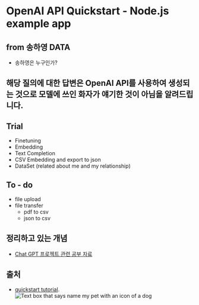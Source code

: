 # OpenAI API Quickstart - Node.js example app

## from 송하영 DATA
- 송하영은 누구인가?

## 해당 질의에 대한 답변은 OpenAI API를 사용하여 생성되는 것으로 모델에 쓰인 화자가 얘기한 것이 아님을 알려드립니다.

## Trial
- Finetuning
- Embedding
- Text Completion
- CSV Embedding and export to json
- DataSet (related about me and my relationship)

## To - do
- file upload
- file transfer
   - pdf to csv
   - json to csv

## 정리하고 있는 개념
- [Chat GPT 프로젝트 관련 공부 자료](https://github.com/hachuu/developGuide/blob/main/deepLearning/openAI.md)


## 출처
- [quickstart tutorial](https://platform.openai.com/docs/quickstart). 
![Text box that says name my pet with an icon of a dog](https://user-images.githubusercontent.com/10623307/213887080-b2bc4645-7fdb-4dbd-ae42-efce00d0dc29.png)

